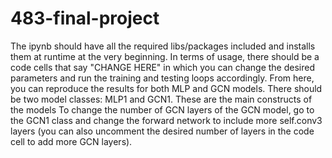 # 483-final-project

The ipynb should have all the required libs/packages included and installs them at runtime at the very beginning.
In terms of usage, there should be a code cells that say "CHANGE HERE" in which you can change the desired parameters and run the training and testing loops accordingly. From here, you can reproduce the results for both MLP and GCN models.
There should be two model classes: MLP1 and GCN1. These are the main constructs of the models
To change the number of GCN layers of the GCN model, go to the GCN1 class and change the forward network to include more self.conv3 layers (you can also uncomment the desired number of layers in the code cell to add more GCN layers). 
